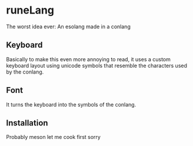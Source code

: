 # runeLang
The worst idea ever: An esolang made in a conlang

## Keyboard
Basically to make this even more annoying to read, it uses a custom keyboard layout using unicode symbols that resemble the characters used by the conlang.

## Font
It turns the keyboard into the symbols of the conlang.

## Installation
Probably meson let me cook first sorry
